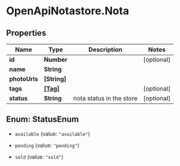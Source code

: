 # OpenApiNotastore.Nota

## Properties

Name | Type | Description | Notes
------------ | ------------- | ------------- | -------------
**id** | **Number** |  | [optional] 
**name** | **String** |  | 
**photoUrls** | **[String]** |  | 
**tags** | [**[Tag]**](Tag.md) |  | [optional] 
**status** | **String** | nota status in the store | [optional] 



## Enum: StatusEnum


* `available` (value: `"available"`)

* `pending` (value: `"pending"`)

* `sold` (value: `"sold"`)





